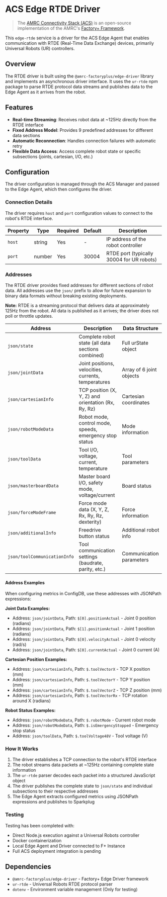 # ACS Edge RTDE Driver

> The [AMRC Connectivity Stack
(ACS)](https://github.com/AMRC-FactoryPlus/amrc-connectivity-stack) is
an open-source implementation of the AMRC's [Factory+
Framework](https://factoryplus.app.amrc.co.uk).

This `edge-rtde` service is a driver for the ACS Edge Agent that enables
communication with RTDE (Real-Time Data Exchange) devices, primarily Universal Robots (UR) controllers.

## Overview

The RTDE driver is built using the `@amrc-factoryplus/edge-driver`
library and implements an asynchronous driver interface. It uses the
`ur-rtde` npm package to parse RTDE protocol data streams and
publishes data to the Edge Agent as it arrives from the robot.

## Features

- **Real-time Streaming**: Receives robot data at ~125Hz directly from the RTDE interface
- **Fixed Address Model**: Provides 9 predefined addresses for different data sections
- **Automatic Reconnection**: Handles connection failures with automatic retry
- **Flexible Data Access**: Access complete robot state or specific subsections (joints, cartesian, I/O, etc.)

## Configuration

The driver configuration is managed through the ACS Manager and passed
to the Edge Agent, which then configures the driver.

### Connection Details

The driver requires `host` and `port` configuration values to connect to the robot's RTDE interface.

| Property | Type   | Required | Default | Description                                    |
|----------|--------|----------|---------|------------------------------------------------|
| `host`   | string | Yes      | -       | IP address of the robot controller            |
| `port`   | number | Yes      | 30004   | RTDE port (typically 30004 for UR robots)     |

### Addresses

The RTDE driver provides fixed addresses for different sections of robot data. All addresses use the `json/` prefix to allow for future expansion to binary data formats without breaking existing deployments.

**Note:** RTDE is a streaming protocol that delivers data at approximately 125Hz from the robot. All data is published as it arrives; the driver does not poll or throttle updates.

| Address                        | Description                                                      | Data Structure |
|--------------------------------|------------------------------------------------------------------|----------------|
| `json/state`                   | Complete robot state (all data sections combined)               | Full urState object |
| `json/jointData`               | Joint positions, velocities, currents, temperatures             | Array of 6 joint objects |
| `json/cartesianInfo`           | TCP position (X, Y, Z) and orientation (Rx, Ry, Rz)            | Cartesian coordinates |
| `json/robotModeData`           | Robot mode, control mode, speeds, emergency stop status         | Mode information |
| `json/toolData`                | Tool I/O, voltage, current, temperature                         | Tool parameters |
| `json/masterboardData`         | Master board I/O, safety mode, voltage/current                  | Board status |
| `json/forceModeFrame`          | Force mode data (X, Y, Z, Rx, Ry, Rz, dexterity)              | Force information |
| `json/additionalInfo`          | Freedrive button status                                         | Additional robot info |
| `json/toolCommunicationInfo`   | Tool communication settings (baudrate, parity, etc.)            | Communication parameters |

#### Address Examples

When configuring metrics in ConfigDB, use these addresses with JSONPath expressions:

**Joint Data Examples:**
- Address: `json/jointData`, Path: `$[0].positionActual` - Joint 0 position (radians)
- Address: `json/jointData`, Path: `$[1].positionActual` - Joint 1 position (radians)
- Address: `json/jointData`, Path: `$[0].velocityActual` - Joint 0 velocity (rad/s)
- Address: `json/jointData`, Path: `$[0].currentActual` - Joint 0 current (A)

**Cartesian Position Examples:**
- Address: `json/cartesianInfo`, Path: `$.toolVectorX` - TCP X position (mm)
- Address: `json/cartesianInfo`, Path: `$.toolVectorY` - TCP Y position (mm)
- Address: `json/cartesianInfo`, Path: `$.toolVectorZ` - TCP Z position (mm)
- Address: `json/cartesianInfo`, Path: `$.toolVectorRx` - TCP rotation around X (radians)

**Robot Status Examples:**
- Address: `json/robotModeData`, Path: `$.robotMode` - Current robot mode
- Address: `json/robotModeData`, Path: `$.isEmergencyStopped` - Emergency stop status
- Address: `json/toolData`, Path: `$.toolVoltage48V` - Tool voltage (V)

### How It Works

1. The driver establishes a TCP connection to the robot's RTDE interface
2. The robot streams data packets at ~125Hz containing complete state information
3. The `ur-rtde` parser decodes each packet into a structured JavaScript object
4. The driver publishes the complete state to `json/state` and individual subsections to their respective addresses
5. The Edge Agent extracts configured metrics using JSONPath expressions and publishes to Sparkplug

### Testing

Testing has been completed with:
- Direct Node.js execution against a Universal Robots controller
- Docker containerization
- Local Edge Agent and Driver connected to F+ Instance
- Full ACS deployment integration is pending

## Dependencies

- `@amrc-factoryplus/edge-driver` - Factory+ Edge Driver framework
- `ur-rtde` - Universal Robots RTDE protocol parser
- `dotenv` - Environment variable management (Only for testing)


